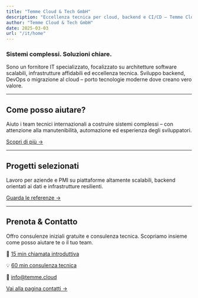 ```yaml
---
title: "Temme Cloud & Tech GmbH"
description: "Eccellenza tecnica per cloud, backend e CI/CD – Temme Cloud & Tech GmbH supporta i team nella creazione di soluzioni software stabili e manutenibili."
author: "Temme Cloud & Tech GmbH"
date: 2025-03-03
url: "/it/home"
---
```


### Sistemi complessi. Soluzioni chiare.

Sono un fornitore IT specializzato, focalizzato su architetture software scalabili, infrastrutture affidabili ed eccellenza tecnica. Sviluppo backend, DevOps o migrazione al cloud – porto tecnologie moderne dove creano vero valore.

---

## Come posso aiutare?

Aiuto i team tecnici internazionali a costruire sistemi complessi – con attenzione alla manutenibilità, automazione ed esperienza degli sviluppatori.

[Scopri di più →](/it/services)

---

## Progetti selezionati

Lavoro per aziende e PMI su piattaforme altamente scalabili, backend orientati ai dati e infrastrutture resilienti.

[Guarda le referenze →](/it/projects)

---

## Prenota & Contatto

Offro consulenze iniziali gratuite e consulenza tecnica. Scopriamo insieme come posso aiutare te o il tuo team.

🎯 [15 min chiamata introduttiva](https://cal.com/robintemme/15min)

💡 [60 min consulenza tecnica](https://cal.com/robintemme/tech-consulting)

📧 [info@temme.cloud](mailto:info@temme.cloud)

[Vai alla pagina contatti →](/it/contact)
